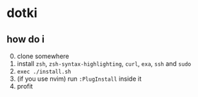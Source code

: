 # dotki

## how do i

0. clone somewhere
1. install `zsh`, `zsh-syntax-highlighting`, `curl`, `exa`, `ssh` and `sudo`
2. `exec ./install.sh`
3. (if you use nvim) run `:PlugInstall` inside it
4. profit
